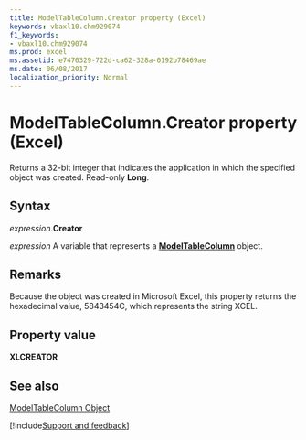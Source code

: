 ```yaml
---
title: ModelTableColumn.Creator property (Excel)
keywords: vbaxl10.chm929074
f1_keywords:
- vbaxl10.chm929074
ms.prod: excel
ms.assetid: e7470329-722d-ca62-328a-0192b78469ae
ms.date: 06/08/2017
localization_priority: Normal
---
```



# ModelTableColumn.Creator property (Excel)

Returns a 32-bit integer that indicates the application in which the specified object was created. Read-only  **Long**.


## Syntax

_expression_.**Creator**

_expression_ A variable that represents a **[ModelTableColumn](Excel.modeltablecolumn.md)** object.


## Remarks

Because the object was created in Microsoft Excel, this property returns the hexadecimal value, 5843454C, which represents the string XCEL.


## Property value

 **XLCREATOR**


## See also



[ModelTableColumn Object](Excel.modeltablecolumn.md)

[!include[Support and feedback](~/includes/feedback-boilerplate.md)]